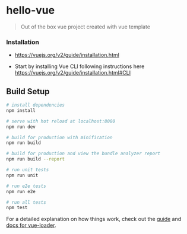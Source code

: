 # hello-vue

> Out of the box vue project created with vue template

### Installation
* https://vuejs.org/v2/guide/installation.html

* Start by installing Vue CLI following instructions here https://vuejs.org/v2/guide/installation.html#CLI

## Build Setup

``` bash
# install dependencies
npm install

# serve with hot reload at localhost:8080
npm run dev

# build for production with minification
npm run build

# build for production and view the bundle analyzer report
npm run build --report

# run unit tests
npm run unit

# run e2e tests
npm run e2e

# run all tests
npm test
```

For a detailed explanation on how things work, check out the [guide](http://vuejs-templates.github.io/webpack/) and [docs for vue-loader](http://vuejs.github.io/vue-loader).
